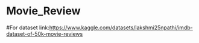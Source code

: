 # Movie_Review
#For dataset link:https://www.kaggle.com/datasets/lakshmi25npathi/imdb-dataset-of-50k-movie-reviews
